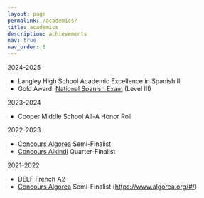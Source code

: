 ```yaml
---
layout: page
permalink: /academics/
title: academics
description: achievements
nav: true
nav_order: 8
---
```


2024-2025
- Langley High School Academic Excellence in Spanish III
- Gold Award: [National Spanish Exam](https://nationalspanishexam.org/exams/national-spanish-exam/) (Level III)

2023-2024
- Cooper Middle School All-A Honor Roll

2022-2023
- [Concours Algorea](https://www.algorea.org/#/) Semi-Finalist 
- [Concours Alkindi](https://concours-alkindi.fr/#/) Quarter-Finalist 

2021-2022
- DELF French A2
- [Concours Algorea](https://www.algorea.org/#/) Semi-Finalist (https://www.algorea.org/#/)
